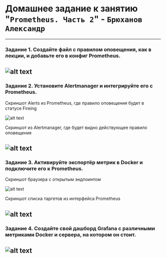 # Домашнее задание к занятию "`Prometheus. Часть 2`" - `Брюханов Александр`

---

### Задание 1. Создайте файл с правилом оповещения, как в лекции, и добавьте его в конфиг Prometheus.

![alt text](https://github.com/LeonidKhoroshev/hw-08-05/blob/main/prometheus1.1.png)
---

### Задание 2. Установите Alertmanager и интегрируйте его с Prometheus.

Cкриншот Alerts из Prometheus, где правило оповещения будет в статусе Fireing

![alt text](https://github.com/LeonidKhoroshev/hw-08-05/blob/main/prometheus2.1.png)


Cкриншот из Alertmanager, где будет видно действующее правило оповещения

![alt text](https://github.com/LeonidKhoroshev/hw-08-05/blob/main/prometheus2.2.png)
---


### Задание 3. Активируйте экспортёр метрик в Docker и подключите его к Prometheus.

Cкриншот браузера с открытым эндпоинтом

![alt text](https://github.com/LeonidKhoroshev/hw-08-05/blob/main/prometheus.3.1.png)


Cкриншот списка таргетов из интерфейса Prometheus

![alt text](https://github.com/LeonidKhoroshev/hw-08-05/blob/main/prometheus.3.2.png)
---


### Задание 4. Создайте свой дашборд Grafana с различными метриками Docker и сервера, на котором он стоит.

![alt text](https://github.com/LeonidKhoroshev/hw-08-05/blob/main/prometheus4.2.png)
---



